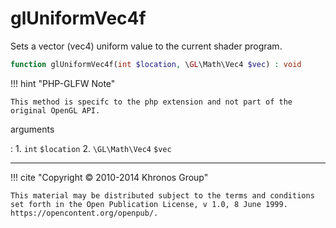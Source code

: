 # glUniformVec4f
Sets a vector (vec4) uniform value to the current shader program.

```php
function glUniformVec4f(int $location, \GL\Math\Vec4 $vec) : void
```

!!! hint "PHP-GLFW Note"

    This method is specifc to the php extension and not part of the
    original OpenGL API.

arguments

:    1. `int` `$location` 
    2. `\GL\Math\Vec4` `$vec` 

---
     

!!! cite "Copyright © 2010-2014 Khronos Group"

    This material may be distributed subject to the terms and conditions set forth in the Open Publication License, v 1.0, 8 June 1999. https://opencontent.org/openpub/.